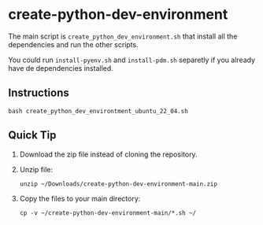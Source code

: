 # create-python-dev-environment

The main script is `create_python_dev_environment.sh` that install all the dependencies and run the other scripts.

You could run `install-pyenv.sh` and `install-pdm.sh` separetly if you already have de dependencies installed.


## Instructions

```
bash create_python_dev_environtment_ubuntu_22_04.sh
```

## Quick Tip

1. Download the zip file instead of cloning the repository.

2. Unzip file:
   ```
   unzip ~/Downloads/create-python-dev-environment-main.zip
   ```
3. Copy the files to your main directory:
   ```
   cp -v ~/create-python-dev-environment-main/*.sh ~/
   ```
